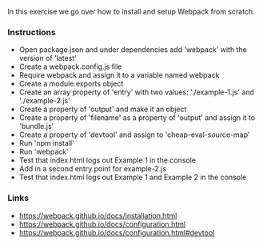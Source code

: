 In this exercise we go over how to install and setup Webpack from scratch.

### Instructions

- Open package.json and under dependencies add 'webpack' with the version of 'latest'
- Create a webpack.config.js file
- Require webpack and assign it to a variable named webpack
- Create a module.exports object
- Create an array property of 'entry' with two values: './example-1.js' and './example-2.js'
- Create a property of 'output' and make it an object
- Create a property of 'filename' as a property of 'output' and assign it to 'bundle.js'
- Create a property of 'devtool' and assign to 'cheap-eval-source-map'
- Run 'npm install'
- Run 'webpack'
- Test that index.html logs out Example 1 in the console
- Add in a second entry point for example-2.js
- Test that index.html logs out Example 1 and Example 2 in the console


### Links

- https://webpack.github.io/docs/installation.html
- https://webpack.github.io/docs/configuration.html
- https://webpack.github.io/docs/configuration.html#devtool
